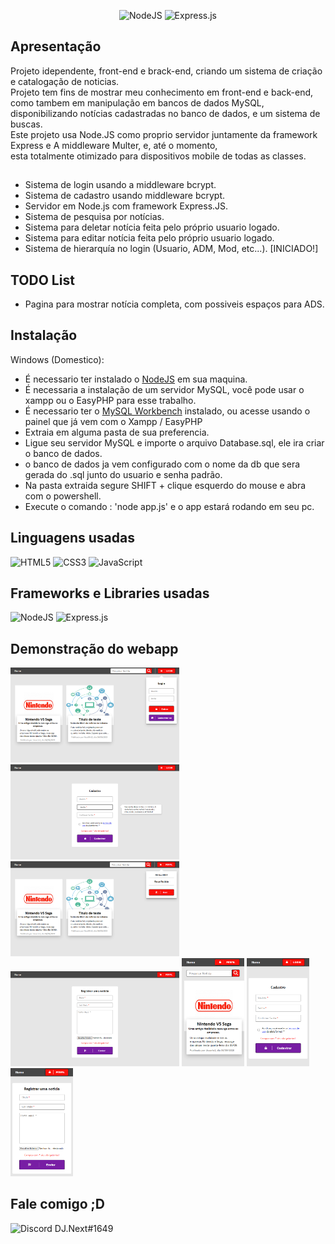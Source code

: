 <div align="center">
  
![NodeJS](https://img.shields.io/badge/node.js-6DA55F?style=for-the-badge&logo=node.js&logoColor=white)
![Express.js](https://img.shields.io/badge/express.js-%23404d59.svg?style=for-the-badge&logo=express&logoColor=%2361DAFB)
  
</div>

## Apresentação

Projeto idependente, front-end e brack-end, criando um sistema de criação e catalogação de noticias.<br>
Projeto tem fins de mostrar meu conhecimento em front-end e back-end, como tambem em manipulação em bancos de dados MySQL,<br>
disponibilizando notícias cadastradas no banco de dados, e um sistema de buscas.<br>
Este projeto usa Node.JS como proprio servidor juntamente da framework Express e A middleware Multer, e, até o momento,<br>
esta totalmente otimizado para dispositivos mobile de todas as classes.


##

- Sistema de login usando a middleware bcrypt.
- Sistema de cadastro usando middleware bcrypt.
- Servidor em Node.js com framework Express.JS.
- Sistema de pesquisa por notícias.
- Sistema para deletar notícia feita pelo próprio usuario logado.
- Sistema para editar notícia feita pelo próprio usuario logado.
- Sistema de hierarquía no login (Usuario, ADM, Mod, etc...). [INICIADO!]

## TODO List
- Pagina para mostrar notícia completa, com possiveis espaços para ADS.

## Instalação

Windows (Domestico):
- É necessario ter instalado o [NodeJS](https://nodejs.org/en) em sua maquina.
- É necessaria a instalação de um servidor MySQL, você pode usar o xampp ou o EasyPHP para esse trabalho.
- É necessario ter o [MySQL Workbench](https://dev.mysql.com/downloads/workbench/) instalado, ou acesse usando o painel que já vem com o Xampp / EasyPHP
- Extraia em alguma pasta de sua preferencia.
- Ligue seu servidor MySQL e importe o arquivo Database.sql, ele ira criar o banco de dados.
- o banco de dados ja vem configurado com o nome da db que sera gerada do .sql junto do usuario e senha padrão.
- Na pasta extraida segure SHIFT + clique esquerdo do mouse e abra com o powershell.
- Execute o comando : 'node app.js' e o app estará rodando em seu pc.

## Linguagens usadas

  ![HTML5](https://img.shields.io/badge/html5-%23E34F26.svg?style=for-the-badge&logo=html5&logoColor=white)
  ![CSS3](https://img.shields.io/badge/css3-%231572B6.svg?style=for-the-badge&logo=css3&logoColor=white)
  ![JavaScript](https://img.shields.io/badge/javascript-%23323330.svg?style=for-the-badge&logo=javascript&logoColor=%23F7DF1E)
  
  ## Frameworks e Libraries usadas 

 ![NodeJS](https://img.shields.io/badge/node.js-6DA55F?style=for-the-badge&logo=node.js&logoColor=white)
 ![Express.js](https://img.shields.io/badge/express.js-%23404d59.svg?style=for-the-badge&logo=express&logoColor=%2361DAFB)
   
  ## Demonstração do webapp

<img src="/demonstrations/demo1.png" width="270px">
<img src="/demonstrations/demo2.png" width="270px">
<img src="/demonstrations/demo3.png" width="270px">
<img src="/demonstrations/demo4.png" width="270px">
<img src="/demonstrations/mobile1.png" width="100px">
<img src="/demonstrations/mobile2.png" width="100px">
<img src="/demonstrations/mobile3.png" width="100px">

  ## Fale comigo ;D
![Discord](https://img.shields.io/badge/Discord-%235865F2.svg?style=for-the-badge&logo=discord&logoColor=white) DJ.Next#1649
